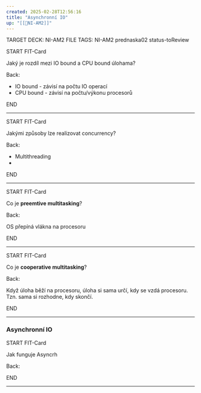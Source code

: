 ```yaml
---
created: 2025-02-28T12:56:16
title: "Asynchronní IO"
up: "[[📖NI-AM2]]"
---
```


TARGET DECK: NI-AM2
FILE TAGS: NI-AM2 prednaska02 status-toReview


START
FIT-Card

Jaký je rozdíl mezi IO bound a CPU bound úlohama?

Back:

- IO bound - závisí na počtu IO operací
- CPU bound - závisí na počtu/výkonu procesorů

END

---


START
FIT-Card

Jakými způsoby lze realizovat concurrency?

Back:

- Multithreading
- 

END

---


START
FIT-Card

Co je **preemtive multitasking**?

Back:

OS přepíná vlákna na procesoru

END

---


START
FIT-Card

Co je **cooperative multitasking**?

Back:

Když úloha běží na procesoru, úloha si sama určí, kdy se vzdá procesoru. Tzn. sama si rozhodne, kdy skončí.

END

---

### Asynchronní IO


START
FIT-Card

Jak funguje Asyncrh

Back:



END

---
